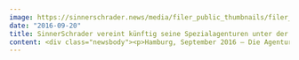 ```yaml
---
image: https://sinnerschrader.news/media/filer_public_thumbnails/filer_public/40/f0/40f0eec0-09c8-441e-bc9f-b1529352dcc1/logo_sinnerschradercommerce-sinnerschraderswipe.png__480x288_q85_crop_subsampling-2_upscale.png
date: "2016-09-20"
title: SinnerSchrader vereint künftig seine Spezialagenturen unter der gleichen Dachmarke
content: <div class="newsbody"><p>Hamburg, September 2016 – Die Agentur Commerce Plus ändert ihren Namen in SinnerSchrader Commerce, die beiden Mobile-Spezialisten SinnerSchrader Mobile und Swipe werden zu SinnerSchrader Swipe. Damit sind formell alle Dienstleister der Gruppe unter der Dachmarke SinnerSchrader vereint.</p><p>Durch die namentliche Angleichung der Digital Commerce- und Mobile-Spezialisten positioniert sich SinnerSchrader noch einmal deutlicher als Full Service Partner für die digitale Transformation. Mit dem gemeinsamen Marktauftritt werden jetzt auch Marketing, Neugeschäft und die Betreuung der Schlüsselkunden zentral orchestriert. <br/> <br/>„Mit über 500 Mitarbeitern ist SinnerSchrader einer der ganz wenigen Player, der den stark wachsenden Bedarf nach digitaler Beratung und Umsetzung nachgewiesen erfolgreich bedienen kann. Mit einem einheitlichen Marktauftritt und einer zentralen Kundenführung reduzieren wir die Komplexität auf allen Seiten erheblich”, erklärt Matthias Schrader, CEO SinnerSchrader. </p><p>„SinnerSchrader ist seit 1996 der Pionier im Bereich Digital Commerce. Dieses Know-how bündeln wir nun bei SinnerSchrader Commerce&#58; von der Beratung, über die Implementierung auf den führenden E-Commerce-Systemen bis hin zum Shopmanagement.”, ergänzt Frank Giesler, Geschäftsführer SinnerSchrader Commerce.</p><p>Sven Schmiede und Christoph Mörl (Geschäftsführer SinnerSchrader Swipe) dazu&#58; “Mit dem Namenswechsel legen wir die Basis für den nächsten Wachstumsschritt im boomenden Mobile-Markt, in dem wir heute schon laut dem diesjährigen Agenturranking die Nummer Eins sind. Wir wollen mit wertstiftenden mobilen Anwendungen vom Smartphone bis hin zu Connected Devices digitale Lösungen in den Alltag der Menschen integrieren.“ </p><p>SinnerSchrader Commerce wird mit dem neuen Namen auch den Standort Prag übernehmen und ab sofort Digital Commerce Beratung, UX Design und Produktion an den Standorten Hamburg, Hannover und Prag umsetzen.</p><p><strong>Über SinnerSchrader Commerce</strong><br/>SinnerSchrader Commerce entwickelt und betreut innovative Digital Commerce Lösungen, die Endkunden begeistern und Unternehmen helfen langfristige Wettbewerbsvorteile zu erzielen. Kreativität in allen Disziplinen und ergebnisorientiertes Arbeiten macht die Agentur zu einem starken Partner für Unternehmen wie Tchibo, Telefónica, HSE24, Görtz und Depot.<br/>Im Team mit Kunden und Partnern liefert SinnerSchrader Commerce von der strategischen Beratung über die Konzeption und Umsetzung von Digital Commerce Plattformen und Webshops, bis zum Management und -Betrieb, innovative Lösungen auf erprobten technologischen Standards und zuverlässigen Service. <a href="http&#58;//sinnerschradercommerce.com/">http&#58;//sinnerschradercommerce.com</a></p><p><strong>Über SinnerSchrader Swipe</strong><br/>SinnerSchrader Swipe ist ein Studio für innovative, digitale Lösungen mit Sitz in Hamburg und Berlin. Hervorgegangen aus dem Hamburger Unternehmen Swipe und SinnerSchrader Mobile bündelt das Unternehmen seine Kernkompetenzen im Bereich Mobile Marketing, User Experience, User Interface Design sowie Mobile Development. SinnerSchrader Swipe bietet digitale Agenturleistung mit Schwerpunkt auf mobiler Service-Kreation. <br/>Im Portfolio des Digitalstudios finden sich Unternehmen aus unterschiedlichen Branchen wie Mobilität, Lifestyle, Health, Telekommunikation oder FMCG. Namhafte Kunden sind unter anderem Red Bull, O2, Payback, Raumfeld und Der Spiegel. <a href="http&#58;//sinnerschraderswipe.com/">http&#58;//sinnerschraderswipe.com</a></p><p dir="ltr" style="color&#58; rgb(34, 34, 34); font-family&#58; arial, sans-serif; font-size&#58; 12.8px; line-height&#58; 1.38; margin-top&#58; 8pt; margin-bottom&#58; 0pt;"></p><p><a class="news-backlink" href="/de/"><svg class="svg-ico svg-ico--arrow-left"><use xlink&#58;href="#arrow-down"></use></svg>Zurück zur Presse Übersicht</a></p></div>
---
```

